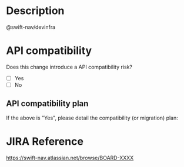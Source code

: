 # Description

@swift-nav/devinfra

<!--- Changes proposed in this PR --->

# API compatibility

Does this change introduce a API compatibility risk?

- [ ] Yes
- [ ] No

<!--- Provide a short explanation why --->

## API compatibility plan

If the above is "Yes", please detail the compatibility (or migration) plan:

<!--- Provide a short explanation plan here --->

# JIRA Reference

https://swift-nav.atlassian.net/browse/BOARD-XXXX
